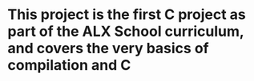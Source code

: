# This project is the first C project as part of the ALX School curriculum, and covers the very basics of compilation and C
